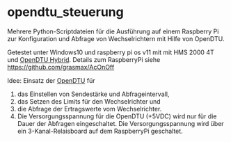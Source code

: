 # opendtu_steuerung
Mehrere Python-Scriptdateien für die Ausführung auf einem Raspberry Pi zur Konfiguration und Abfrage von Wechselrichtern mit Hilfe von OpenDTU.

Getestet unter Windows10 und raspberry pi os v11 mit mit HMS 2000 4T und [OpenDTU Hybrid](https://selbstbau-pv.de/products/opendtu-hybrid). 
Details zum RaspberryPi siehe https://github.com/grasmax/AcOnOff

Idee: Einsatz der [OpenDTU](https://github.com/tbnobody/OpenDTU) für
1. das Einstellen von Sendestärke und Abfrageintervall,
2. das Setzen des Limits für den Wechselrichter und
3. die Abfrage der Ertragswerte vom Wechselrichter.
4. Die Versorgungsspannung für die OpenDTU (+5VDC) wird nur für die Dauer der Abfragen eingeschaltet. Die Versorgungsspannung wird über ein 3-Kanal-Relaisboard auf dem RaspberryPi geschaltet.
   
